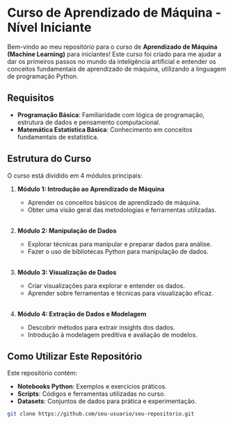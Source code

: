 # Curso de Aprendizado de Máquina - Nível Iniciante

Bem-vindo ao meu repositório para o curso de **Aprendizado de Máquina (Machine Learning)** para iniciantes! Este curso foi criado para me ajudar a dar os primeiros passos no mundo da inteligência artificial e entender os conceitos fundamentais de aprendizado de máquina, utilizando a linguagem de programação Python.

## Requisitos

- **Programação Básica**: Familiaridade com lógica de programação, estrutura de dados e pensamento computacional.
- **Matemática Estatística Básica**: Conhecimento em conceitos fundamentais de estatística.

## Estrutura do Curso

O curso está dividido em 4 módulos principais:

1. **Módulo 1: Introdução ao Aprendizado de Máquina**
   - Aprender os conceitos básicos de aprendizado de máquina.
   - Obter uma visão geral das metodologias e ferramentas utilizadas.<br><br>

2. **Módulo 2: Manipulação de Dados**
   - Explorar técnicas para manipular e preparar dados para análise.
   - Fazer o uso de bibliotecas Python para manipulação de dados.<br><br>

3. **Módulo 3: Visualização de Dados**
   - Criar visualizações para explorar e entender os dados.
   - Aprender sobre ferramentas e técnicas para visualização eficaz.<br><br>

4. **Módulo 4: Extração de Dados e Modelagem**
   - Descobrir métodos para extrair insights dos dados.
   - Introdução à modelagem preditiva e avaliação de modelos.

## Como Utilizar Este Repositório

Este repositório contém:

- **Notebooks Python**: Exemplos e exercícios práticos.
- **Scripts**: Códigos e ferramentas utilizadas no curso.
- **Datasets**: Conjuntos de dados para prática e experimentação.

```bash
git clone https://github.com/seu-usuario/seu-repositorio.git
```
